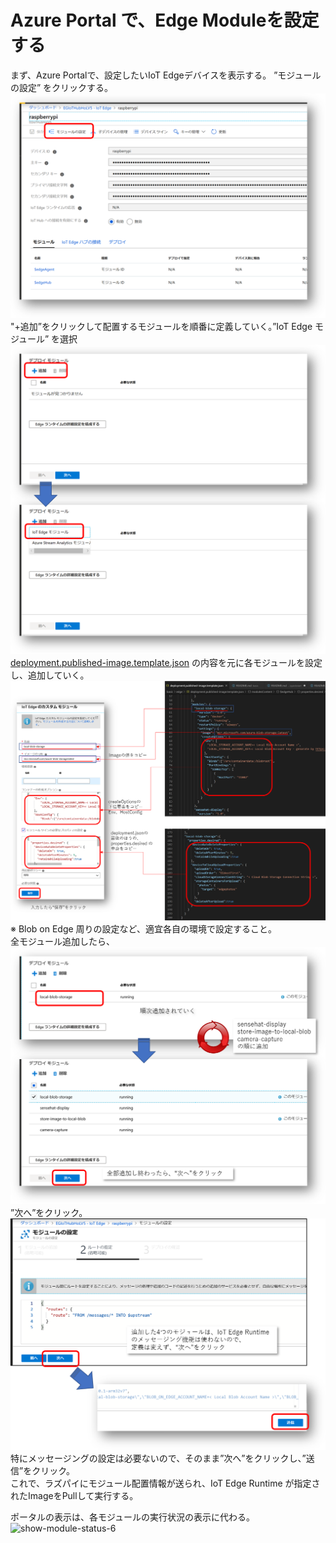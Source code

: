 # Azure Portal で、Edge Moduleを設定する  
まず、Azure Portalで、設定したいIoT Edgeデバイスを表示する。 
”モジュールの設定” をクリックする。
![iotedgetop](./images/iotedgetop-0.png) 
"+追加”をクリックして配置するモジュールを順番に定義していく。”IoT Edge モジュール” を選択
![beginaddmodule](./images/beginaddmodule-1.png)
[deployment.published-image.template.json](/basic/edge/deployment.published-image.template.json) の内容を元に各モジュールを設定し、追加していく。 
![modulesetup-2.png](./images/modulesetup-2.png)
※ Blob on Edge 周りの設定など、適宜各自の環境で設定すること。  
全モジュール追加したら、
![addmodules-3.png](./images/addmodules-3.png)
”次へ”をクリック。 
![message-send-4.png](./images/message-send-4.png)
特にメッセージングの設定は必要ないので、そのまま”次へ”をクリックし、”送信”をクリック。  
これで、ラズパイにモジュール配置情報が送られ、IoT Edge Runtime が指定されたImageをPullして実行する。 

ポータルの表示は、各モジュールの実行状況の表示に代わる。 
![show-module-status-6](./images/show-module-status-8.png) 
